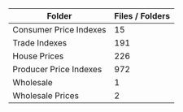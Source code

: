 | Folder                 |   Files / Folders |
|------------------------|-------------------|
| Consumer Price Indexes |                15 |
| Trade Indexes          |               191 |
| House Prices           |               226 |
| Producer Price Indexes |               972 |
| Wholesale              |                 1 |
| Wholesale Prices       |                 2 |